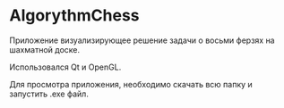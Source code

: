 # AlgorythmChess

Приложение визуализирующее решение задачи о восьми ферзях на шахматной доске.

Использовался Qt и OpenGL.

Для просмотра приложения, необходимо скачать всю папку и запустить .exe файл.
